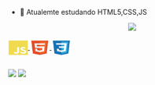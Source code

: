 


- 🌱 Atualemte estudando HTML5,CSS,JS
 <div align="center">
  <a href="https://github.com/moreiraxs">
  <img height="180em" src="https://github-readme-stats.vercel.app/api?username=moreiraxs&show_icons=true&theme=dark&include_all_commits=true&count_private=true"/>

</div>
  <div style="display: inline_block"><br>
  <img align="center" alt="moreira-Js" height="30" width="40" src="https://raw.githubusercontent.com/devicons/devicon/master/icons/javascript/javascript-plain.svg">
  <img align="center" alt="moreira-HTML" height="30" width="40" src="https://raw.githubusercontent.com/devicons/devicon/master/icons/html5/html5-original.svg">
  <img align="center" alt="moreira-CSS" height="30" width="40" src="https://raw.githubusercontent.com/devicons/devicon/master/icons/css3/css3-original.svg">
 

</div>
  
  ##

<div>
   <a href = "mailto:lucas.nunes61@gmail.com"><img src="https://img.shields.io/badge/-Gmail-%23333?style=for-the-badge&logo=gmail&logoColor=white" target="_blank"></a>
   <a href="www.linkedin.com/in/lucasmnunes9" target="_blank"><img src="https://img.shields.io/badge/-LinkedIn-%230077B5?style=for-the-badge&logo=linkedin&logoColor=white" target="_blank"></a>
</div

